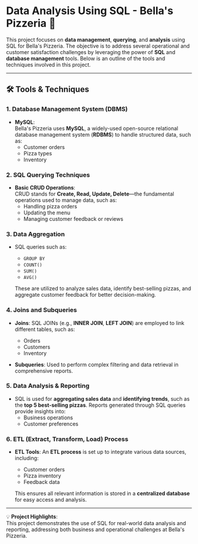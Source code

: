# Data Analysis Using SQL - Bella's Pizzeria 🍕

This project focuses on **data management**, **querying**, and **analysis** using SQL for Bella's Pizzeria. The objective is to address several operational and customer satisfaction challenges by leveraging the power of **SQL** and **database management** tools. Below is an outline of the tools and techniques involved in this project.

---

## 🛠️ Tools & Techniques

### 1. **Database Management System (DBMS)**

- **MySQL**:  
  Bella's Pizzeria uses **MySQL**, a widely-used open-source relational database management system (**RDBMS**) to handle structured data, such as:
  - Customer orders
  - Pizza types
  - Inventory

### 2. **SQL Querying Techniques**

- **Basic CRUD Operations**:  
  CRUD stands for **Create, Read, Update, Delete**—the fundamental operations used to manage data, such as:
  - Handling pizza orders
  - Updating the menu
  - Managing customer feedback or reviews

### 3. **Data Aggregation**

- SQL queries such as:
  - `GROUP BY`
  - `COUNT()`
  - `SUM()`
  - `AVG()`
  
  These are utilized to analyze sales data, identify best-selling pizzas, and aggregate customer feedback for better decision-making.

### 4. **Joins and Subqueries**

- **Joins**: SQL JOINs (e.g., **INNER JOIN**, **LEFT JOIN**) are employed to link different tables, such as:
  - Orders
  - Customers
  - Inventory
  
- **Subqueries**: Used to perform complex filtering and data retrieval in comprehensive reports.

### 5. **Data Analysis & Reporting**

- SQL is used for **aggregating sales data** and **identifying trends**, such as the **top 5 best-selling pizzas**. Reports generated through SQL queries provide insights into:
  - Business operations
  - Customer preferences

### 6. **ETL (Extract, Transform, Load) Process**

- **ETL Tools**: An **ETL process** is set up to integrate various data sources, including:
  - Customer orders
  - Pizza inventory
  - Feedback data
  
  This ensures all relevant information is stored in a **centralized database** for easy access and analysis.

---

💡 **Project Highlights**:  
This project demonstrates the use of SQL for real-world data analysis and reporting, addressing both business and operational challenges at Bella's Pizzeria.
